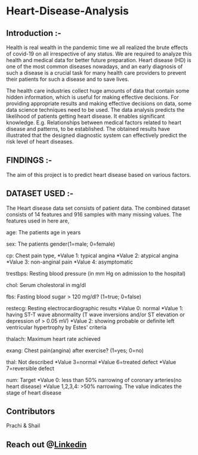 # Heart-Disease-Analysis 

## Introduction :-

Health is real wealth in the pandemic time we all realized the brute effects of covid-19 on
all irrespective of any status. We are required to analyze this health and medical data for
better future preparation.
Heart disease (HD) is one of the most common diseases nowadays, and an early diagnosis of such a disease is a crucial task for many health care providers to prevent their patients for such a disease and to save lives. 

The health care industries collect huge amounts of data that contain some hidden information, which is useful for making effective decisions. For providing appropriate results and making effective decisions on data, some data science techniques need to be used. The data analysis predicts the likelihood of patients getting heart disease. It enables significant knowledge. E.g. Relationships between medical factors related to heart disease and patterns, to be established. The obtained results have illustrated that the designed diagnostic system can effectively predict the risk level of heart diseases.


## FINDINGS :-
The aim of this project is to predict heart disease based on various factors.

## DATASET USED :-
The Heart disease data set consists of patient data. The combined dataset consists of 14 features and 916 samples with many missing values. The features used in here are,

age: The patients age in years

sex: The patients gender(1=male; 0=female)

cp: Chest pain type, *Value 1: typical angina *Value 2: atypical angina *Value 3: non-anginal pain *Value 4: asymptomatic

trestbps: Resting blood pressure (in mm Hg on admission to the hospital)

chol: Serum cholestoral in mg/dl

fbs: Fasting blood sugar > 120 mg/dl? (1=true; 0=false)

restecg: Resting electrocardiographic results 
*Value 0: normal *Value 1: having ST-T wave abnormality (T wave inversions and/or ST elevation or depression of > 0.05 mV) 
*Value 2: showing probable or definite left ventricular hypertrophy by Estes' criteria

thalach: Maximum heart rate achieved

exang: Chest pain(angina) after exercise? (1=yes; 0=no)

thal: Not described *Value 3=normal *Value 6=treated defect *Value 7=reversible defect

num: Target 
*Value 0: less than 50% narrowing of coronary arteries(no heart disease) 
*Value 1,2,3,4: >50% narrowing. The value indicates the stage of heart disease

## Contributors
Prachi & Shail

## Reach out @[Linkedin][1]


[1]: https://www.linkedin.com/in/prachi-g-898572219/ "Linkedin"


